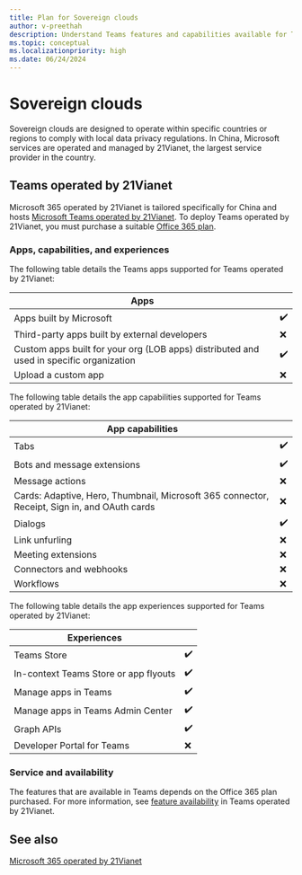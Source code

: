 ```yaml
---
title: Plan for Sovereign clouds
author: v-preethah
description: Understand Teams features and capabilities available for Teams operated by 21Vianet tenants.
ms.topic: conceptual
ms.localizationpriority: high
ms.date: 06/24/2024
---
```


# Sovereign clouds

Sovereign clouds are designed to operate within specific countries or regions to comply with local data privacy regulations. In China, Microsoft services are operated and managed by 21Vianet, the largest service provider in the country.

## Teams operated by 21Vianet

Microsoft 365 operated by 21Vianet is tailored specifically for China and hosts [Microsoft Teams operated by 21Vianet](/officeupdates/teams-app-versioning). To deploy Teams operated by 21Vianet, you must purchase a suitable [Office 365 plan](https://products.office.com/government/compare-office-365-government-plans).

### Apps, capabilities, and experiences

The following table details the Teams apps supported for Teams operated by 21Vianet:

| **Apps** | &nbsp; |
|-------------|---|
| Apps built by Microsoft | ✔️ |
| Third-party apps built by external developers | ❌ |
| Custom apps built for your org (LOB apps) distributed and used in specific organization| ✔️ |
| Upload a custom app | ❌ |

The following table details the app capabilities supported for Teams operated by 21Vianet:

| **App capabilities** | &nbsp; |
|-------------|---|
| Tabs | ✔️ |
| Bots and message extensions | ✔️ |
| Message actions | ❌ |
| Cards: Adaptive, Hero, Thumbnail, Microsoft 365 connector, Receipt, Sign in, and OAuth cards | ❌ |
| Dialogs | ✔️ |
| Link unfurling | ❌ |
| Meeting extensions | ❌ |
| Connectors and webhooks | ❌ |
| Workflows | ❌ |

The following table details the app experiences supported for Teams operated by 21Vianet:

| **Experiences** | &nbsp; |
|-------------|---|
| Teams Store | ✔️ |
| In-context Teams Store or app flyouts | ✔️ |
| Manage apps in Teams | ✔️ |
| Manage apps in Teams Admin Center | ✔️ |
| Graph APIs | ✔️ |
| Developer Portal for Teams | ❌ |

### Service and availability

 The features that are available in Teams depends on the Office 365 plan purchased. For more information, see [feature availability](/office365/servicedescriptions/office-365-platform-service-description/teams-operated-by-21vianet) in Teams operated by 21Vianet.

## See also

[Microsoft 365 operated by 21Vianet](https://learn.microsoft.com/en-us/office365/servicedescriptions/office-365-platform-service-description/microsoft-365-operated-by-21vianet)
